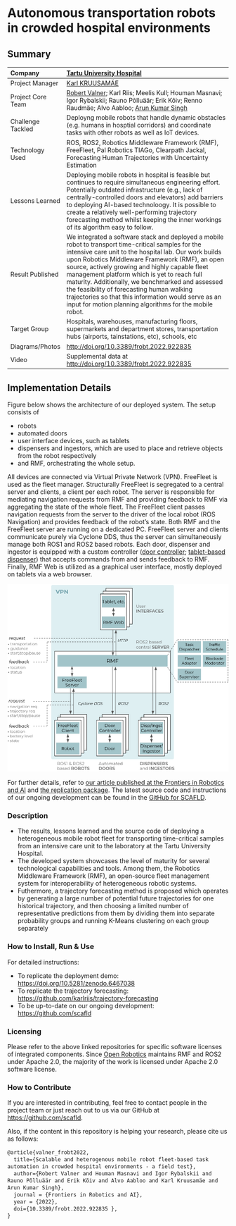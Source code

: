 # Autonomous transportation robots in crowded hospital environments

## Summary

| Company | [Tartu University Hospital](https://www.kliinikum.ee/) |
| :--- | :--- |
| Project Manager | [Karl KRUUSAMÄE](https://www.etis.ee/cv/Karl_Kruusamae) |
| Project Core Team | [Robert Valner](https://www.etis.ee/cv/Robert_Valner); Karl Riis; Meelis Kull; Houman Masnavi; Igor Rybalskii; Rauno Põlluäär; Erik Kõiv; Renno Raudmäe; Alvo Aabloo; [Arun Kumar Singh](https://www.etis.ee/CV/Arun%20Kumar_Singh/) |
| Challenge Tackled | Deployng mobile robots that handle dynamic obstacles (e.g. humans in hosptial corridors) and coordinate tasks with other robots as well as IoT devices. |
| Technology Used | ROS, ROS2, Robotics Middleware Framework (RMF), FreeFleet, Pal Robotics TIAGo, Clearpath Jackal, Forecasting Human Trajectories with Uncertainty Estimation |
| Lessons Learned | Deploying mobile robots in hospital is feasible but continues to require simultaneous engineering effort. Potentially outdated infrastructure (e.g., lack of centrally-controlled doors and elevators) add barriers to deploying AI-based technoloogy. It is possible to create a relatively well-performing trajectory forecasting method whilst keeping the inner workings of its algorithm easy to follow. |
| Result Published | We integrated a software stack and deployed a mobile robot to transport time-critical samples for the intensive care unit to the hospital lab. Our work builds upon Robotics Middleware Framework (RMF), an open source, actively growing and highly capable fleet management platform which is yet to reach full maturity. Additionally, we benchmarked and assessed the feasibility of forecasting human walking trajectories so that this information would serve as an input for motion planning algorithms for the mobile robot. |
| Target Group | Hospitals, warehouses, manufacturing floors, supermarkets and department stores, transportation hubs (airports, tainstations, etc), schools, etc |
| Diagrams/Photos | http://doi.org/10.3389/frobt.2022.922835 |
| Video | Supplemental data at http://doi.org/10.3389/frobt.2022.922835 |

## Implementation Details

Figure below shows the architecture of our deployed system. The setup consists of
* robots
* automated doors
* user interface devices, such as tablets
* dispensers and ingestors, which are used to place and retrieve objects from the robot respectively
* and RMF, orchestrating the whole setup. 

All devices are connected via Virtual Private Network (VPN). FreeFleet is used as the fleet manager. Structurally FreeFleet is segregated to a central server and clients, a client per each robot. The server is responsible for mediating navigation requests from RMF and providing feedback to RMF via aggregating the state of the whole fleet. The FreeFleet client passes navigation requests from the server to the driver of the local robot (ROS Navigation) and provides feedback of the robot’s state. Both RMF and the FreeFleet server are running on a dedicated PC. FreeFleet server and clients communicate purely via Cyclone DDS, thus the server can simultaneously manage both ROS1 and ROS2 based robots. Each door, dispenser and ingestor is equipped with a custom controller ([door controller](https://github.com/project-covsg24/card_swipe_py); [tablet-based dispenser](https://github.com/project-covsg24/rmf_dispenser_ingestor_tools)) that accepts commands from and sends feedback to RMF. Finally, RMF Web is utilized as a graphical user interface, mostly deployed on tablets via a web browser.

<p align="center">
  <img src="https://github.com/scafld/covsg24_fleet_backend/blob/main/docs/system_setup.png" class="center" width=600"/>
</p>

For further details, refer to [our article published at the Frontiers in Robotics and AI](http://doi.org/10.3389/frobt.2022.922835) and [the replication package](https://doi.org/10.5281/zenodo.6467038). The latest source code and instructions of our ongoing development can be found in the [GitHub for SCAFLD](https://github.com/scafld). 

### Description

- The results, lessons learned and the source code of deploying a heterogeneous mobile robot fleet for transporting time-critical samples from an intensive care unit to the laboratory at the Tartu University Hospital.
- The developed system showcases the level of maturity for several technological capabilities and tools. Among them, the Robotics Middleware Framework (RMF), an open-source fleet management system for interoperability of heterogeneous robotic systems.
- Futhermore, a trajectory forecasting method is proposed which operates by generating a large number of potential future trajectories for one historical trajectory, and then choosing a limited number of representative predictions from them by dividing them into separate probability groups and running K-Means clustering on each group separately

### How to Install, Run & Use

For detailed instructions:
- To replicate the deployment demo: https://doi.org/10.5281/zenodo.6467038
- To replicate the trajectory forecasting: https://github.com/karlriis/trajectory-forecasting 
- To be up-to-date on our ongoing development: https://github.com/scafld

### Licensing

Please refer to the above linked repositories for specific software licenses of integrated components. Since [Open Robotics](https://github.com/osrf) maintains RMF and ROS2 under Apache 2.0, the majority of the work is licensed under Apache 2.0 software license.

### How to Contribute

If you are interested in contributing, feel free to contact people in the project team or just reach out to us via our GitHub at https://github.com/scafld.

Also, if the content in this repository is helping your research, please cite us as follows:
```
@article{valner_frobt2022,
  title={Scalable and heterogenous mobile robot fleet-based task automation in crowded hospital environments - a field test},
  author={Robert Valner and Houman Masnavi and Igor Rybalskii and Rauno Põlluäär and Erik Kõiv and Alvo Aabloo and Karl Kruusamäe and Arun Kumar Singh},
  journal = {Frontiers in Robotics and AI},
  year = {2022},
  doi={10.3389/frobt.2022.922835 },
}
